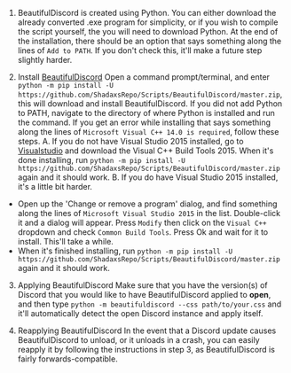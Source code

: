 1. BeautifulDiscord is created using Python. You can either download the already converted .exe program for simplicity, or if you wish to compile the script yourself, the you will need to download Python.
At the end of the installation, there should be an option that says something along the lines of `Add to PATH`. If you don't check this, it'll make a future step slightly harder.

2. Install [BeautifulDiscord](https://github.com/ShadaxsRepo/Scripts/BeautifulDiscord/master.zip)
Open a command prompt/terminal, and enter `python -m pip install -U https://github.com/ShadaxsRepo/Scripts/BeautifulDiscord/master.zip`, this will download and install BeautifulDiscord.
If you did not add Python to PATH, navigate to the directory of where Python is installed and run the command.
If you get an error while installing that says something along the lines of `Microsoft Visual C++ 14.0 is required`, follow these steps.
 A. If you do not have Visual Studio 2015 installed, go to [Visualstudio](http://landinghub.visualstudio.com/visual-cpp-build-tools) and download the Visual C++ Build Tools 2015. When it's done installing, run `python -m pip install -U https://github.com/ShadaxsRepo/Scripts/BeautifulDiscord/master.zip` again and it should work.
 B. If you do have Visual Studio 2015 installed, it's a little bit harder.
  - Open up the 'Change or remove a program' dialog, and find something along the lines of `Microsoft Visual Studio 2015` in the list. Double-click it and a dialog will appear. Press `Modify` then click on the `Visual C++` dropdown and check `Common Build Tools`. Press Ok and wait for it to install. This'll take a while.
  - When it's finished installing, run `python -m pip install -U https://github.com/ShadaxsRepo/Scripts/BeautifulDiscord/master.zip` again and it should work.

3. Applying BeautifulDiscord
Make sure that you have the version(s) of Discord that you would like to have BeautifulDiscord applied to **open**, and then type `python -m beautifuldiscord --css path/to/your.css` and it'll automatically detect the open Discord instance and apply itself.

4. Reapplying BeautifulDiscord
In the event that a Discord update causes BeautifulDiscord to unload, or it unloads in a crash, you can easily reapply it by following the instructions in step 3, as BeautifulDiscord is fairly forwards-compatible.
